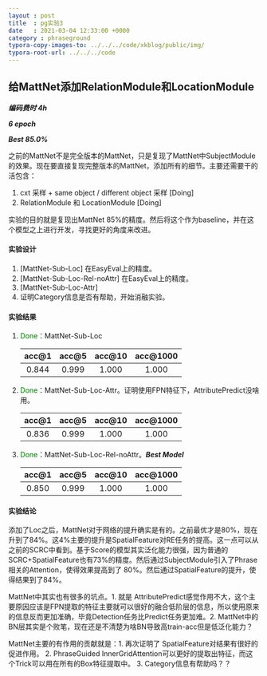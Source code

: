 ```yaml
---
layout : post
title  : pg实验3
date   : 2021-03-04 12:33:00 +0000
category : phraseground
typora-copy-images-to: ../../../code/xkblog/public/img/
typora-root-url: ../../../code
---
```


## 给MattNet添加RelationModule和LocationModule

***编码费时 4h***

***6 epoch***

***Best 85.0%***

之前的MattNet不是完全版本的MattNet，只是复现了MattNet中SubjectModule的效果。现在要直接复现完整版本的MattNet，添加所有的细节。主要还需要干的活包含：

1. cxt 采样 + same object / different object 采样 [Doing]
2. RelationModule 和 LocationModule [Doing]

实验的目的就是复现出MattNet 85%的精度。然后将这个作为baseline，并在这个模型之上进行开发，寻找更好的角度来改进。

#### 实验设计

1. [MattNet-Sub-Loc] 在EasyEval上的精度。
2. [MattNet-Sub-Loc-Rel-noAttr] 在EasyEval上的精度。
3. [MattNet-Sub-Loc-Attr]
4. 证明Category信息是否有帮助，开始消融实验。

#### 实验结果

1. <font color='green'>Done</font>：MattNet-Sub-Loc

   | acc@1 | acc@5 | acc@10 | acc@1000 |
   | :---: | :---: | :----: | :------: |
   | 0.844 | 0.999 | 1.000  |  1.000   |

2. <font color='green'>Done</font>：MattNet-Sub-Loc-Attr。证明使用FPN特征下，AttributePredict没啥用。

   | acc@1 | acc@5 | acc@10 | acc@1000 |
   | :---: | :---: | :----: | :------: |
   | 0.836 | 0.999 | 1.000  |  1.000   |

3. <font color='green'>Done</font>：MattNet-Sub-Loc-Rel-noAttr。***Best Model***

   | acc@1 | acc@5 | acc@10 | acc@1000 |
   | :---: | :---: | :----: | :------: |
   | 0.850 | 0.999 | 1.000  |  1.000   |

#### 实验结论

添加了Loc之后，MattNet对于网络的提升确实是有的。之前最优才是80%，现在升到了84%。这4%主要的提升是SpatialFeature对RE任务的提高。这一点可以从之前的SCRC中看到。基于Score的模型其实泛化能力很强，因为普通的SCRC+SpatialFeature也有73%的精度。然后通过SubjectModule引入了Phrase相关的Attention，使得效果提高到了 80%。然后通过SpatialFeature的提升，使得结果到了84%。

MattNet中其实也有很多的坑点。1. 就是 AttributePredict感觉作用不大，这个主要原因应该是FPN提取的特征主要就可以很好的融合低阶层的信息，所以使用原来的信息反而更加准确，毕竟Detection任务比Predict任务更加难。2. MattNet中的BN层其实是个败笔，现在还是不清楚为啥BN导致高train-acc但是低泛化能力？

MattNet主要的有作用的贡献就是：1. 再次证明了 SpatialFeature对结果有很好的促进作用。 2. PhraseGuided InnerGridAttention可以更好的提取出特征，而这个Trick可以用在所有的Box特征提取中。 3. Category信息有帮助吗？？



